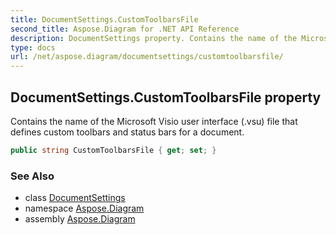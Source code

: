 ```yaml
---
title: DocumentSettings.CustomToolbarsFile
second_title: Aspose.Diagram for .NET API Reference
description: DocumentSettings property. Contains the name of the Microsoft Visio user interface .vsu file that defines custom toolbars and status bars for a document
type: docs
url: /net/aspose.diagram/documentsettings/customtoolbarsfile/
---
```

## DocumentSettings.CustomToolbarsFile property

Contains the name of the Microsoft Visio user interface (.vsu) file that defines custom toolbars and status bars for a document.

```csharp
public string CustomToolbarsFile { get; set; }
```

### See Also

* class [DocumentSettings](../)
* namespace [Aspose.Diagram](../../documentsettings/)
* assembly [Aspose.Diagram](../../../)


